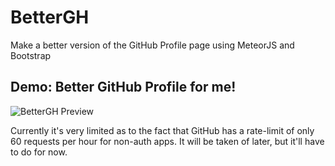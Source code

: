 BetterGH
========

Make a better version of the GitHub Profile page using MeteorJS and Bootstrap

Demo: Better GitHub Profile for me!
----
![BetterGH Preview](https://raw2.github.com/OzTamir/BetterGH/master/demo.png)

Currently it's very limited as to the fact that GitHub has a rate-limit of only 60 requests per hour for non-auth apps.
It will be taken of later, but it'll have to do for now.
